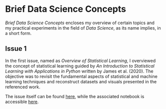 # Brief Data Science Concepts

_Brief Data Science Concepts_ encloses my overview of certain topics and my practical experiments in the field of _Data Science_, as its name implies, in a short form.

## Issue 1

In the first issue, named as _Overview of Statistical Learning_, I overviewed the concept of statistical learning guided by _An Introduction to Statistical Learning with Applications in Python_ written by James et al. (2020). The objective was to revisit the fundamental aspects of statistical and machine learning techniques and reconstruct datasets and visuals presented in the referenced work.

The issue itself can be found [here](./overview-of-statistical-learning/Brief%20Data%20Science%20Concepts%20-%20Overview%20of%20Statistical%20Learning.pdf), while the associated notebook is accessible [here](https://colab.research.google.com/github/matthew-balogh/bdsc/blob/main/overview-of-statistical-learning/overview-of-statistical-learning.ipynb).

